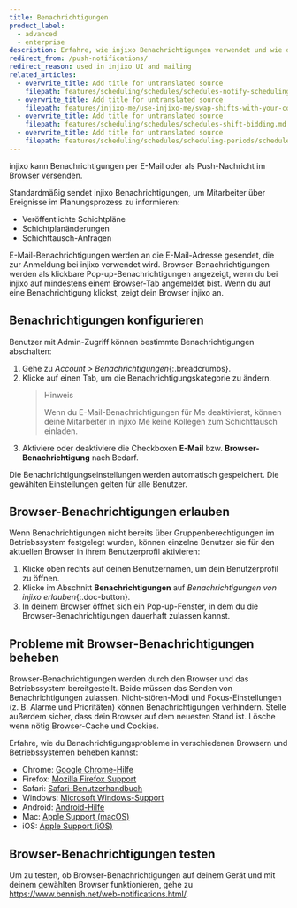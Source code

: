 ```yaml
---
title: Benachrichtigungen
product_label:
  - advanced
  - enterprise
description: Erfahre, wie injixo Benachrichtigungen verwendet und wie du sie konfigurieren kannst.
redirect_from: /push-notifications/
redirect_reason: used in injixo UI and mailing
related_articles:
  - overwrite_title: Add title for untranslated source
    filepath: features/scheduling/schedules/schedules-notify-scheduling-changes.md
  - overwrite_title: Add title for untranslated source
    filepath: features/injixo-me/use-injixo-me/swap-shifts-with-your-colleagues.md
  - overwrite_title: Add title for untranslated source
    filepath: features/scheduling/schedules/schedules-shift-bidding.md
  - overwrite_title: Add title for untranslated source
    filepath: features/scheduling/schedules/scheduling-periods/schedules-enable-employees-to-see-their-schedules.md
---
```


injixo kann Benachrichtigungen per E-Mail oder als Push-Nachricht im Browser versenden.

Standardmäßig sendet injixo Benachrichtigungen, um Mitarbeiter über Ereignisse im Planungsprozess zu informieren:

- Veröffentlichte Schichtpläne
- Schichtplanänderungen
- Schichttausch-Anfragen

E-Mail-Benachrichtigungen werden an die E-Mail-Adresse gesendet, die zur Anmeldung bei injixo verwendet wird. Browser-Benachrichtigungen werden als klickbare Pop-up-Benachrichtigungen angezeigt, wenn du bei injixo auf mindestens einem Browser-Tab angemeldet bist. Wenn du auf eine Benachrichtigung klickst, zeigt dein Browser injixo an.

## Benachrichtigungen konfigurieren

Benutzer mit Admin-Zugriff können bestimmte Benachrichtigungen abschalten:

1. Gehe zu _Account > Benachrichtigungen_{:.breadcrumbs}.
2. Klicke auf einen Tab, um die Benachrichtigungskategorie zu ändern.
   > Hinweis
   >
   > Wenn du E-Mail-Benachrichtigungen für Me deaktivierst, können deine Mitarbeiter in injixo Me keine Kollegen zum Schichttausch einladen.
3. Aktiviere oder deaktiviere die Checkboxen **E-Mail** bzw. **Browser-Benachrichtigung** nach Bedarf.

Die Benachrichtigungseinstellungen werden automatisch gespeichert. Die gewählten Einstellungen gelten für alle Benutzer.

## Browser-Benachrichtigungen erlauben

Wenn Benachrichtigungen nicht bereits über Gruppenberechtigungen im Betriebssystem festgelegt wurden, können einzelne Benutzer sie für den aktuellen Browser in ihrem Benutzerprofil aktivieren:

1. Klicke oben rechts auf deinen Benutzernamen, um dein Benutzerprofil zu öffnen.
2. Klicke im Abschnitt **Benachrichtigungen** auf _Benachrichtigungen von injixo erlauben_{:.doc-button}.
3. In deinem Browser öffnet sich ein Pop-up-Fenster, in dem du die Browser-Benachrichtigungen dauerhaft zulassen kannst.

## Probleme mit Browser-Benachrichtigungen beheben

Browser-Benachrichtigungen werden durch den Browser und das Betriebssystem bereitgestellt. Beide müssen das Senden von Benachrichtigungen zulassen. Nicht-stören-Modi und Fokus-Einstellungen (z.&nbsp;B. Alarme und Prioritäten) können Benachrichtigungen verhindern. Stelle außerdem sicher, dass dein Browser auf dem neuesten Stand ist. Lösche wenn nötig Browser-Cache und Cookies.

Erfahre, wie du Benachrichtigungsprobleme in verschiedenen Browsern und Betriebssystemen beheben kannst:

- Chrome: [Google Chrome-Hilfe](https://support.google.com/chrome/answer/3220216?hl=de)
- Firefox: [Mozilla Firefox Support](https://support.mozilla.org/de/kb/push-benachrichtigungen-firefox)
- Safari: [Safari-Benutzerhandbuch](https://support.apple.com/de-de/guide/safari/sfri40734/15.1/mac/12.0)
- Windows: [Microsoft Windows-Support](https://support.microsoft.com/de-de/windows/ändern-von-benachrichtigungseinstellungen-in-windows-8942c744-6198-fe56-4639-34320cf9444e#WindowsVersion=Windows_10)
- Android: [Android-Hilfe](https://support.google.com/android/answer/9079661?hl=de)
- Mac: [Apple Support (macOS)](https://support.apple.com/de-de/HT204079)
- iOS: [Apple Support (iOS)](https://support.apple.com/de-de/HT201925)

## Browser-Benachrichtigungen testen

Um zu testen, ob Browser-Benachrichtigungen auf deinem Gerät und mit deinem gewählten Browser funktionieren,
gehe zu <https://www.bennish.net/web-notifications.html/>.
